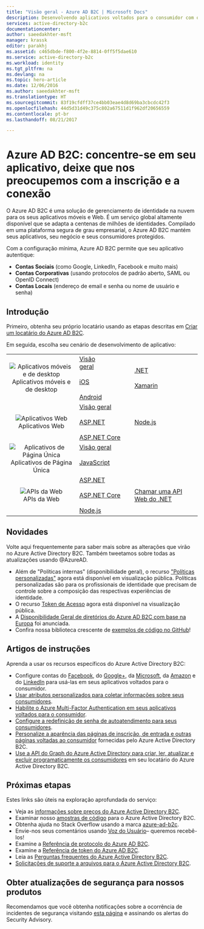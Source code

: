 ```yaml
---
title: "Visão geral - Azure AD B2C | Microsoft Docs"
description: Desenvolvendo aplicativos voltados para o consumidor com o Active Directory B2C do Azure
services: active-directory-b2c
documentationcenter: 
author: saeedakhter-msft
manager: krassk
editor: parakhj
ms.assetid: c465dbde-f800-4f2e-8814-0ff5f5dae610
ms.service: active-directory-b2c
ms.workload: identity
ms.tgt_pltfrm: na
ms.devlang: na
ms.topic: hero-article
ms.date: 12/06/2016
ms.author: saeedakhter-msft
ms.translationtype: HT
ms.sourcegitcommit: 83f19cfdff37ce4bb03eae4d8d69ba3cbcdc42f3
ms.openlocfilehash: 44d5d31d49c375c802a67511d1f962df20656559
ms.contentlocale: pt-br
ms.lasthandoff: 08/21/2017

---
```

# <a name="azure-ad-b2c-focus-on-your-app-let-us-worry-about-sign-up-and-sign-in"></a>Azure AD B2C: concentre-se em seu aplicativo, deixe que nos preocupemos com a inscrição e a conexão

O Azure AD B2C é uma solução de gerenciamento de identidade na nuvem para os seus aplicativos móveis e Web. É um serviço global altamente disponível que se adapta a centenas de milhões de identidades. Compilado em uma plataforma segura de grau empresarial, o Azure AD B2C mantém seus aplicativos, seu negócio e seus consumidores protegidos.

Com a configuração mínima, Azure AD B2C permite que seu aplicativo autentique:

* **Contas Sociais** (como Google, LinkedIn, Facebook e muito mais)
* **Contas Corporativas** (usando protocolos de padrão aberto, SAML ou OpenID Connect)
* **Contas Locais** (endereço de email e senha ou nome de usuário e senha)

## <a name="get-started"></a>Introdução

Primeiro, obtenha seu próprio locatário usando as etapas descritas em [Criar um locatário do Azure AD B2C](active-directory-b2c-get-started.md).

Em seguida, escolha seu cenário de desenvolvimento de aplicativo:

|  |  |  |  |
| --- | --- | --- | --- |
| <center>![Aplicativos móveis e de desktop](../active-directory/develop/media/active-directory-developers-guide/NativeApp_Icon.png)<br />Aplicativos móveis e de desktop</center> | [Visão geral](active-directory-b2c-reference-oauth-code.md)&nbsp;&nbsp;&nbsp;&nbsp;&nbsp;&nbsp;&nbsp;&nbsp;&nbsp;&nbsp;&nbsp;&nbsp;&nbsp;&nbsp;&nbsp;&nbsp;<br /><br />[iOS](https://github.com/Azure-Samples/active-directory-b2c-ios-swift-native-msal)<br /><br />[Android](https://github.com/Azure-Samples/active-directory-b2c-android-native-msal) | [.NET](https://github.com/Azure-Samples/active-directory-b2c-dotnet-desktop)<br /><br />[Xamarin](https://github.com/Azure-Samples/active-directory-b2c-xamarin-native) |  |
| <center>![Aplicativos Web](../active-directory/develop/media/active-directory-developers-guide/Web_app.png)<br />Aplicativos Web</center> | [Visão geral](active-directory-b2c-reference-oidc.md)<br /><br />[ASP.NET](active-directory-b2c-devquickstarts-web-dotnet-susi.md)<br /><br />[ASP.NET Core](https://github.com/Azure-Samples/active-directory-b2c-dotnetcore-webapp) | [Node.js](active-directory-b2c-devquickstarts-web-node.md) |  |
| <center>![Aplicativos de Página Única](../active-directory/develop/media/active-directory-developers-guide/SPA.png)<br />Aplicativos de Página Única</center> | [Visão geral](active-directory-b2c-reference-spa.md)<br /><br />[JavaScript](https://github.com/Azure-Samples/active-directory-b2c-javascript-msal-singlepageapp)<br /><br /> |  |  |
| <center>![APIs da Web](../active-directory/develop/media/active-directory-developers-guide/Web_API.png)<br />APIs da Web</center> | [ASP.NET](active-directory-b2c-devquickstarts-api-dotnet.md)<br /><br /> [ASP.NET Core](https://github.com/Azure-Samples/active-directory-b2c-dotnetcore-webapi)<br /><br /> [Node.js](https://github.com/Azure-Samples/active-directory-b2c-javascript-nodejs-webapi) | [Chamar uma API Web do .NET](active-directory-b2c-devquickstarts-web-api-dotnet.md) |

## <a name="whats-new"></a>Novidades

Volte aqui frequentemente para saber mais sobre as alterações que virão no Azure Active Directory B2C. Também tweetamos sobre todas as atualizações usando @AzureAD.

* Além de "Políticas internas" (disponibilidade geral), o recurso ["Políticas personalizadas"](active-directory-b2c-overview-custom.md) agora está disponível em visualização pública.  Políticas personalizadas são para os profissionais de identidade que precisam de controle sobre a composição das respectivas experiências de identidade.
* O recurso [Token de Acesso](https://azure.microsoft.com/en-us/blog/azure-ad-b2c-access-tokens-now-in-public-preview) agora está disponível na visualização pública.
* A [Disponibilidade Geral de diretórios do Azure AD B2C com base na Europa](https://azure.microsoft.com/en-us/blog/azuread-b2c-ga-eu/) foi anunciada.
* Confira nossa biblioteca crescente de [exemplos de código no GitHub](https://github.com/Azure-Samples?q=b2c)!

## <a name="how-to-articles"></a>Artigos de instruções

Aprenda a usar os recursos específicos do Azure Active Directory B2C:

* Configure contas do [Facebook](active-directory-b2c-setup-fb-app.md), do [Google+](active-directory-b2c-setup-goog-app.md), da [Microsoft](active-directory-b2c-setup-msa-app.md), da [Amazon](active-directory-b2c-setup-amzn-app.md) e do [LinkedIn](active-directory-b2c-setup-li-app.md) para usá-las em seus aplicativos voltados para o consumidor.
* [Usar atributos personalizados para coletar informações sobre seus consumidores](active-directory-b2c-reference-custom-attr.md).
* [Habilite o Azure Multi-Factor Authentication em seus aplicativos voltados para o consumidor](active-directory-b2c-reference-mfa.md).
* [Configure a redefinição de senha de autoatendimento para seus consumidores](active-directory-b2c-reference-sspr.md).
* [Personalize a aparência das páginas de inscrição, de entrada e outras páginas voltadas ao consumidor](active-directory-b2c-reference-ui-customization.md) fornecidas pelo Azure Active Directory B2C.
* [Use a API do Graph do Azure Active Directory para criar, ler, atualizar e excluir programaticamente os consumidores](active-directory-b2c-devquickstarts-graph-dotnet.md) em seu locatário do Azure Active Directory B2C.

## <a name="next-steps"></a>Próximas etapas

Estes links são úteis na exploração aprofundada do serviço:

* Veja as [informações sobre preços do Azure Active Directory B2C](https://azure.microsoft.com/pricing/details/active-directory-b2c/).
* Examinar nosso [amostras de código](https://azure.microsoft.com/en-us/resources/samples/?service=active-directory&term=b2c) para o Azure Active Directory B2C. 
* Obtenha ajuda no Stack Overflow usando a marca [azure-ad-b2c](http://stackoverflow.com/questions/tagged/azure-ad-b2c).
* Envie-nos seus comentários usando [Voz do Usuário](https://feedback.azure.com/forums/169401-azure-active-directory/category/160596-b2c)– queremos recebê-los!
* Examine a [Referência de protocolo do Azure AD B2C](active-directory-b2c-reference-protocols.md).
* Examine a [Referência de token do Azure AD B2C](active-directory-b2c-reference-tokens.md).
* Leia as [Perguntas frequentes do Azure Active Directory B2C](active-directory-b2c-faqs.md).
* [Solicitações de suporte a arquivos para o Azure Active Directory B2C](active-directory-b2c-support.md).

## <a name="get-security-updates-for-our-products"></a>Obter atualizações de segurança para nossos produtos

Recomendamos que você obtenha notificações sobre a ocorrência de incidentes de segurança visitando [esta página](https://technet.microsoft.com/security/dd252948) e assinando os alertas do Security Advisory.


